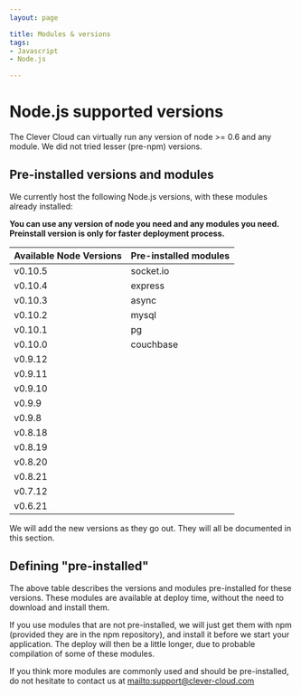 ```yaml
---
layout: page

title: Modules & versions
tags:
- Javascript
- Node.js

---
```


# Node.js supported versions

The Clever Cloud can virtually run any version of node >= 0.6 and any module. We did not tried
lesser (pre-npm) versions.

## Pre-installed versions and modules

We currently host the following Node.js versions, with these modules already installed:

**You can use any version of node you need and any modules you need. Preinstall version is only for faster deployment process.**

<table class="table table-bordered table-striped">
	<thead>
		<tr>
			<th>Available Node Versions</th>
			<th>Pre-installed modules</th>
		</tr>
	</thead>
	<tbody>
		<tr><td>v0.10.5 </td><td>socket.io</td></tr>
		<tr><td>v0.10.4 </td><td>express  </td></tr>
		<tr><td>v0.10.3 </td><td>async    </td></tr>
		<tr><td>v0.10.2 </td><td>mysql    </td></tr>
		<tr><td>v0.10.1 </td><td>pg       </td></tr>
		<tr><td>v0.10.0 </td><td>couchbase</td></tr>
		<tr><td>v0.9.12 </td><td>         </td></tr>
		<tr><td>v0.9.11 </td><td>         </td></tr>
		<tr><td>v0.9.10 </td><td>         </td></tr>
		<tr><td>v0.9.9  </td><td>         </td></tr>
		<tr><td>v0.9.8  </td><td>         </td></tr>
		<tr><td>v0.8.18 </td><td>         </td></tr>
		<tr><td>v0.8.19 </td><td>         </td></tr>
		<tr><td>v0.8.20 </td><td>         </td></tr>
		<tr><td>v0.8.21 </td><td>         </td></tr>
		<tr><td>v0.7.12 </td><td>         </td></tr>
		<tr><td>v0.6.21 </td><td>         </td></tr>
	</tbody>
</table>


We will add the new versions as they go out. They will all be documented in this section.

## Defining "pre-installed"

The above table describes the versions and modules pre-installed for these versions.
These modules are available at deploy time, without the need to download and
install them.

If you use modules that are not pre-installed, we will just get them with npm
(provided they are in the npm repository), and install it before we start your
application. The deploy will then be a little longer, due to probable
compilation of some of these modules.

If you think more modules are commonly used and should be pre-installed, do not
hesitate to contact us at <mailto:support@clever-cloud.com>
